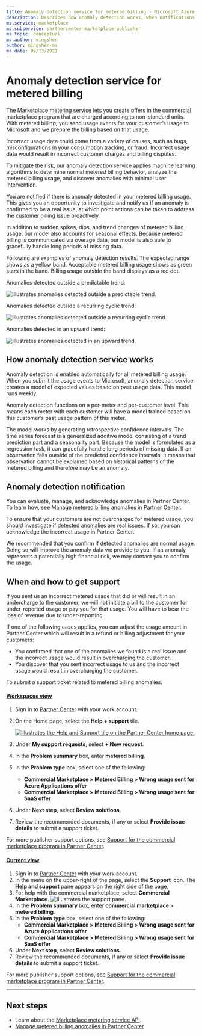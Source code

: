 ```yaml
---
title: Anomaly detection service for metered billing - Microsoft Azure Marketplace 
description: Describes how anomaly detection works, when notifications are sent and what to do with them, and support options.
ms.service: marketplace 
ms.subservice: partnercenter-marketplace-publisher
ms.topic: conceptual
ms.author: mingshen
author: mingshen-ms
ms.date: 09/13/2021
---
```


# Anomaly detection service for metered billing

The [Marketplace metering service](../marketplace-metering-service-apis-faq.yml) lets you create offers in the commercial marketplace program that are charged according to non-standard units. With metered billing, you send usage events for your customer’s usage to Microsoft and we prepare the billing based on that usage.

Incorrect usage data could come from a variety of causes, such as bugs, misconfigurations in your consumption tracking, or fraud. Incorrect usage data would result in incorrect customer charges and billing disputes.

To mitigate the risk, our anomaly detection service applies machine learning algorithms to determine normal metered billing behavior, analyze the metered billing usage, and discover anomalies with minimal user intervention.

You are notified if there is anomaly detected in your metered billing usage. This gives you an opportunity to investigate and notify us if an anomaly is confirmed to be a real issue, at which point actions can be taken to address the customer billing issue proactively.

In addition to sudden spikes, dips, and trend changes of metered billing usage, our model also accounts for seasonal effects. Because metered billing is communicated via overage data, our model is also able to gracefully handle long periods of missing data.

Following are examples of anomaly detection results. The expected range shows as a yellow band. Acceptable metered billing usage shows as green stars in the band. Billing usage outside the band displays as a red dot.  

Anomalies detected outside a predictable trend:

![Illustrates anomalies detected outside a predictable trend.](media/anomaly-1.png)

Anomalies detected outside a recurring cyclic trend:

![Illustrates anomalies detected outside a recurring cyclic trend.](media/anomaly-2.png)

Anomalies detected in an upward trend:

![Illustrates anomalies detected in an upward trend.](media/anomaly-3.png)

## How anomaly detection service works

Anomaly detection is enabled automatically for all metered billing usage. When you submit the usage events to Microsoft, anomaly detection service creates a model of expected values based on past usage data. This model runs weekly.

Anomaly detection functions on a per-meter and per-customer level. This means each meter with each customer will have a model trained based on this customer’s past usage pattern of this meter.

The model works by generating retrospective confidence intervals. The time series forecast is a generalized additive model consisting of a trend prediction part and a seasonality part. Because the model is formulated as a regression task, it can gracefully handle long periods of missing data. If an observation falls outside of the predicted confidence intervals, it means that observation cannot be explained based on historical patterns of the metered billing and therefore may be an anomaly.

## Anomaly detection notification

You can evaluate, manage, and acknowledge anomalies in Partner Center. To learn how, see [Manage metered billing anomalies in Partner Center](../anomaly-detection.md).

To ensure that your customers are not overcharged for metered usage, you should investigate if detected anomalies are real issues. If so, you can acknowledge the incorrect usage in Partner Center.

We recommended that you confirm if detected anomalies are normal usage. Doing so will improve the anomaly data we provide to you. If an anomaly represents a potentially high financial risk, we may contact you to confirm the usage.

## When and how to get support

If you sent us an incorrect metered usage that did or will result in an undercharge to the customer, we will not initiate a bill to the customer for under-reported usage or pay you for that usage. You will have to bear the loss of revenue due to under-reporting.

If one of the following cases applies, you can adjust the usage amount in Partner Center which will result in a refund or billing adjustment for your customers:

- You confirmed that one of the anomalies we found is a real issue and the incorrect usage would result in overcharging the customer.
- You discover that you sent incorrect usage to us and the incorrect usage would result in overcharging the customer.

To submit a support ticket related to metered billing anomalies:

#### [Workspaces view](#tab/new-web-form)

1. Sign in to [Partner Center](https://partner.microsoft.com/dashboard/home) with your work account.
1. On the Home page, select the **Help + support** tile.

    [ ![Illustrates the Help and Support tile on the Partner Center home page.](../media/workspaces/partner-center-help-support-tile.png) ](../media/workspaces/partner-center-help-support-tile.png#lightbox)

1. Under **My support requests**, select **+ New request**.
1. In the **Problem summary** box, enter **metered billing**.
1. In the **Problem type** box, select one of the following:
    - **Commercial Marketplace > Metered Billing > Wrong usage sent for Azure Applications offer**
    - **Commercial Marketplace > Metered Billing > Wrong usage sent for SaaS offer**
1. Under **Next step**, select **Review solutions**.
1. Review the recommended documents, if any or select **Provide issue details** to submit a support ticket.

For more publisher support options, see [Support for the commercial marketplace program in Partner Center](../support.md).

#### [Current view](#tab/old-web-form)

1. Sign in to [Partner Center](https://partner.microsoft.com/dashboard/home) with your work account.
1. In the menu on the upper-right of the page, select the **Support** icon. The **Help and support** pane appears on the right side of the page.
1. For help with the commercial marketplace, select **Commercial Marketplace**.
   ![Illustrates the support pane.](../media/support/commercial-marketplace-support-pane.png)
1. In the **Problem summary** box, enter **commercial marketplace > metered billing**.
1. In the **Problem type** box, select one of the following:
    - **Commercial Marketplace > Metered Billing > Wrong usage sent for Azure Applications offer**
    - **Commercial Marketplace > Metered Billing > Wrong usage sent for SaaS offer**
1. Under **Next step**, select **Review solutions**.
1. Review the recommended documents, if any or select **Provide issue details** to submit a support ticket.

For more publisher support options, see [Support for the commercial marketplace program in Partner Center](../support.md).

---

## Next steps

- Learn about the [Marketplace metering service API](../marketplace-metering-service-apis.md).
- [Manage metered billing anomalies in Partner Center](../anomaly-detection.md)

